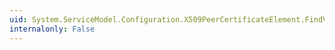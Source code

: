 ```yaml
---
uid: System.ServiceModel.Configuration.X509PeerCertificateElement.FindValue
internalonly: False
---
```

